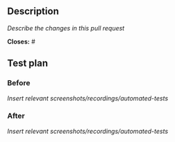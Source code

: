 <!-- 
Title format should be:
[Affected Packages] PR Type: title

Example:
[lexical-playground][lexical-link] Feature: Add more emojis 

Choose from the following PR Types:
Breaking change / Refactor / Feature / Bug Fix / Documentation Update / Chore
-->

## Description
<!-- 
- What is the current behavior that you are modifying? 
- What are the behavior or changes that are being added by this PR?
-->
*Describe the changes in this pull request*

**Closes:** #<!-- issue number -->

## Test plan

### Before

*Insert relevant screenshots/recordings/automated-tests*


### After

*Insert relevant screenshots/recordings/automated-tests*